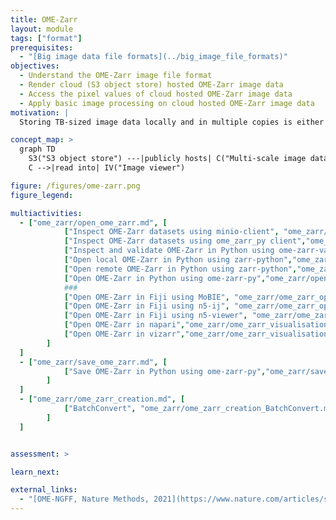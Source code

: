 ```yaml
---
title: OME-Zarr
layout: module
tags: ["format"]
prerequisites:
  - "[Big image data file formats](../big_image_file_formats)"
objectives:
  - Understand the OME-Zarr image file format
  - Render cloud (S3 object store) hosted OME-Zarr image data
  - Access the pixel values of cloud hosted OME-Zarr image data
  - Apply basic image processing on cloud hosted OME-Zarr image data
motivation: |
  Storing TB-sized image data locally and in multiple copies is either not possible or inefficient. Cloud storage enables efficient concurrent access to the same image data by multiple clients (scientists). OME-Zarr is the emerging community standard image file format for cloud (S3 object store) compatible image data storage. Thus it is important to know how to access S3 hosted OME-Zarr in various image analysis and visualisation platforms.

concept_map: >
  graph TD
    S3("S3 object store") ---|publicly hosts| C("Multi-scale image data chunks")
    C -->|read into| IV("Image viewer")

figure: /figures/ome-zarr.png
figure_legend: 

multiactivities:
  - ["ome_zarr/open_ome_zarr.md", [
            ["Inspect OME-Zarr datasets using minio-client", "ome_zarr/ome_zarr_inspection_minio-client.md"], 
            ["Inspect OME-Zarr datasets using ome_zarr_py client","ome_zarr/ome_zarr_inspection_ome-zarr-py.md"],
            ["Inspect and validate OME-Zarr in Python using ome-zarr-validator","ome_zarr/validate_ome_zarr_ome-zarr-validator.md"],
            ["Open local OME-Zarr in Python using zarr-python","ome_zarr/open_local_ome_zarr_zarr-python.md"],
            ["Open remote OME-Zarr in Python using zarr-python","ome_zarr/open_remote_ome_zarr_zarr-python.md"],
            ["Open OME-Zarr in Python using ome-zarr-py","ome_zarr/open_remote_ome_zarr_ome-zarr-py.md"],
            ###
            ["Open OME-Zarr in Fiji using MoBIE", "ome_zarr/ome_zarr_open_java_mobie.md"],
            ["Open OME-Zarr in Fiji using n5-ij", "ome_zarr/ome_zarr_open_java_n5-ij.md"],
            ["Open OME-Zarr in Fiji using n5-viewer", "ome_zarr/ome_zarr_open_java_n5-viewer.md"],
            ["Open OME-Zarr in napari","ome_zarr/ome_zarr_visualisation_napari.md"],
            ["Open OME-Zarr in vizarr","ome_zarr/ome_zarr_visualisation_s3_vizarr.md"],
        ]
  ]
  - ["ome_zarr/save_ome_zarr.md", [
            ["Save OME-Zarr in Python using ome-zarr-py","ome_zarr/save_ome_zarr_ome-zarr-py.md"],    
        ] 
  ]
  - ["ome_zarr/ome_zarr_creation.md", [
            ["BatchConvert", "ome_zarr/ome_zarr_creation_BatchConvert.md"]
        ]
  ]


assessment: >

learn_next:

external_links:
  - "[OME-NGFF, Nature Methods, 2021](https://www.nature.com/articles/s41592-021-01326-w)"
---
```


